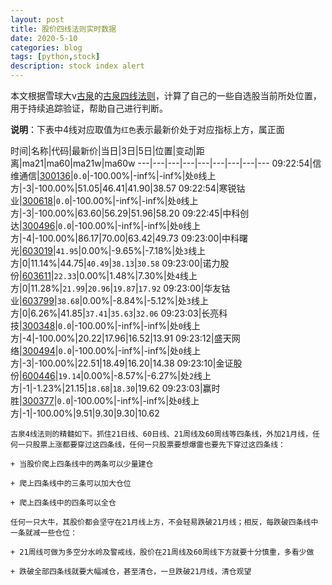 ```yaml
---
layout: post
title: 股价四线法则实时数据
date: 2020-5-10
categories: blog
tags: [python,stock]
description: stock index alert
---
```



本文根据雪球大v[古泉](https://xueqiu.com/u/7148646888)的[古泉四线法则](https://xueqiu.com/7148646888/130498192)，计算了自己的一些自选股当前所处位置，用于持续追踪验证，帮助自己进行判断。

**说明**：下表中4线对应取值为`红色`表示最新价处于对应指标上方，属正面

时间|名称|代码|最新价|当日|3日|5日|位置|变动|距离|ma21|ma60|ma21w|ma60w
---|---|---|---|---|---|---|---|---
09:22:54|信维通信|[300136](https://xueqiu.com/S/SZ300136)|`0.0`|-100.00%|-inf%|-inf%|处`0`线上方|-3|-100.00%|51.05|46.41|41.90|38.57
09:22:54|寒锐钴业|[300618](https://xueqiu.com/S/SZ300618)|`0.0`|-100.00%|-inf%|-inf%|处`0`线上方|-3|-100.00%|63.60|56.29|51.96|58.20
09:22:45|中科创达|[300496](https://xueqiu.com/S/SZ300496)|`0.0`|-100.00%|-inf%|-inf%|处`0`线上方|-4|-100.00%|86.17|70.00|63.42|49.73
09:23:00|中科曙光|[603019](https://xueqiu.com/S/SH603019)|`41.95`|0.00%|-9.65%|-7.18%|处`3`线上方|0|11.14%|44.75|`40.49`|`38.13`|`30.58`
09:23:00|诺力股份|[603611](https://xueqiu.com/S/SH603611)|`22.33`|0.00%|1.48%|7.30%|处`4`线上方|0|11.28%|`21.99`|`20.96`|`19.87`|`17.92`
09:23:00|华友钴业|[603799](https://xueqiu.com/S/SH603799)|`38.68`|0.00%|-8.84%|-5.12%|处`3`线上方|0|6.26%|41.85|`37.41`|`35.63`|`32.06`
09:23:03|长亮科技|[300348](https://xueqiu.com/S/SZ300348)|`0.0`|-100.00%|-inf%|-inf%|处`0`线上方|-4|-100.00%|20.22|17.96|16.52|13.91
09:23:12|盛天网络|[300494](https://xueqiu.com/S/SZ300494)|`0.0`|-100.00%|-inf%|-inf%|处`0`线上方|-3|-100.00%|22.51|18.49|16.20|14.38
09:23:10|金证股份|[600446](https://xueqiu.com/S/SH600446)|`19.14`|0.00%|-8.57%|-6.27%|处`2`线上方|-1|-1.23%|21.15|`18.68`|`18.30`|19.62
09:23:03|赢时胜|[300377](https://xueqiu.com/S/SZ300377)|`0.0`|-100.00%|-inf%|-inf%|处`0`线上方|-1|-100.00%|9.51|9.30|9.30|10.62

```
古泉4线法则的精髓如下。抓住21日线、60日线、21周线及60周线等四条线，外加21月线，任何一只股票上涨都要穿过这四条线，任何一只股票要想爆雷也要先下穿过这四条线：

+ 当股价爬上四条线中的两条可以少量建仓

+ 爬上四条线中的三条可以加大仓位

+ 爬上四条线中的四条可以全仓

任何一只大牛，其股价都会坚守在21月线上方，不会轻易跌破21月线；相反，每跌破四条线中一条就减一些仓位：

+ 21周线可做为多空分水岭及警戒线，股价在21周线及60周线下方就要十分慎重，多看少做

+ 跌破全部四条线就要大幅减仓，甚至清仓，一旦跌破21月线，清仓观望
```
